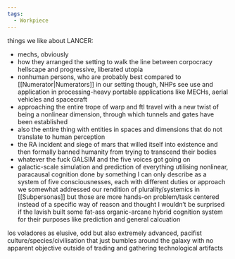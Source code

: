 ```yaml
---
tags:
  - Workpiece
---
```

things we like about LANCER: 
- mechs, obviously
- how they arranged the setting to walk the line between corpocracy hellscape and progressive, liberated utopia 
- nonhuman persons, who are probably best compared to [[Numerator|Numerators]] in our setting
	though, NHPs see use and application in processing-heavy portable applications like MECHs, aerial vehicles and spacecraft 
- approaching the entire trope of warp and ftl travel with a new twist of being a nonlinear dimension, through which tunnels and gates have been established 
- also the entire thing with entities in spaces and dimensions that do not translate to human perception
- the RA incident and siege of mars that willed itself into existence and then formally banned humanity from trying to transcend their bodies 
- whatever the fuck GALSIM and the five voices got going on 
- galactic-scale simulation and prediction of everything utilising nonlinear, paracausal cognition done by something I can only describe as a system of five consciousnesses, each with different duties or approach
we somewhat addressed our rendition of plurality/systemics in [[Subpersonas]] but those are more hands-on problem/task centered instead of a specific way of reason and thought 
I wouldn’t be surprised if the lavish built some fat-ass organic-arcane hybrid cognition system for their purposes like prediction and general calcuation

los voladores as elusive, odd but also extremely advanced, pacifist culture/species/civilisation that just bumbles around the galaxy with no apparent objective outside of trading and gathering technological artifacts 
